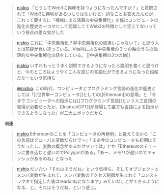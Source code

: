 
> [nishio](https://twitter.com/nishio/status/1662670778335387649) 「どうしてWeb3に興味を持つようになったんですか？」と質問されて「Web3に興味があるつもりはないけど」的なことを答えたんだが、これって要するに「機械による演算の中央集権化」を僕はコンピュータの進化の歴史の一コマとして認識しててWeb3の特徴として捉えてないっていう視点の差な気がした

> [nishio](https://twitter.com/nishio/status/1662671763409629189) これに「中央集権化？非中央集権化の間違いじゃない？」と思う人とは前提が食い違っている。Vitalikによる中央集権の３つの軸のうちの論理的な中央集権化の話をしている。
>  [[中央集権の3つの軸]]

> [nishio](https://twitter.com/nishio/status/1662675001865285632) いずれもっとうまく説明できるようになったら説明を書くと思うけど、今のところはようやくこんな感じの言語化ができるようになった段階だなーという気持ち

> [@nishio](https://twitter.com/nishio/status/1662681152405262336?s=20): この時代、コンピュータとプログラミング言語の進化の歴史としては「[[世界単一コンピュータ]]としての[[Ethereum]]の登場」と「今までコンピュータへの指示には[[プログラミング言語]]という人工言語の習得が必要だったか、[[InstructGPT]]が登場して誰でも言語による指示ができるようになった」が二大エポックだから



関連
> [nishio](https://twitter.com/nishio/status/1662417310425157635) Ethereumのことを「コンピュータの再発明」と捉えてるから「この言語はグローバル変数だらけで〜」「まあ今のコンピュータも初期はそうだったし、変数の概念があるだけマシでは」とか「Ethereumのチェーンに書き込むと遅いのでPolygonがある」「あー、メモリが遅いのでキャッシュがあるのね」となった

> [nishio](https://twitter.com/nishio/status/1662419012033339393) だいたい「それはそうだね」という気持ち。そしてオブジェクトとメンバ変数が生まれて、メンバ変数のアクセス制御が生まれて「コンストラクタで指定した後はreadonlyになります」みたいなことができるようになる、と。それはそうだね、という感じ。
